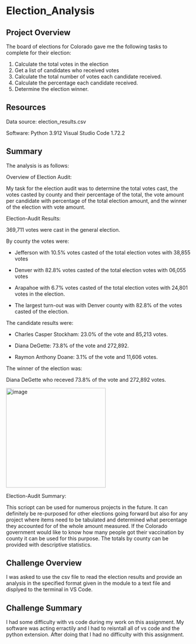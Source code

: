 # Election_Analysis

## Project Overview
The board of elections for Colorado gave me the following tasks to complete for their election:

1. Calculate the total votes in the election
2. Get a list of candidates who received votes
3. Calculate the total number of votes each candidate received.
4. Calculate the percentage each candidate received.
5. Determine the election winner.

## Resources
Data source: election_results.csv <P></P>
Software: Python 3.912 Visual Studio Code 1.72.2

## Summary

The analysis is as follows:


Overview of Election Audit: 

My task for the election audit was to determine the total votes cast, the votes casted by county and their percentage of the total, the vote amount per candidate with percentage of the total election amount, and the winner of the election with vote amount.


Election-Audit Results: 

369,711 votes were cast in the general election.

By county the votes were:

* Jefferson with 10.5% votes casted of the total election votes with 38,855 votes
* Denver with 82.8% votes casted of the total election votes with 06,055 votes
* Arapahoe with 6.7% votes casted of the total election votes with 24,801 votes in the election.

* The largest turn-out was with Denver county with 82.8% of the votes casted of the election.

The candidate results were:

* Charles Casper Stockham: 23.0% of the vote and 85,213 votes. <P></P>
* Diana DeGette: 73.8% of the vote and 272,892. <P></P>
* Raymon Anthony Doane: 3.1% of the vote and 11,606 votes. <P></P>

The winner of the election was:
<P></P>
Diana DeGette who receved 73.8% of the vote and 272,892 votes.
<P></P>
<img width="272" alt="image" src="https://user-images.githubusercontent.com/103082844/198024368-14313c6f-d744-4313-994c-f96129a5dee6.png">

<P></P>
Election-Audit Summary: 
<P></P>

This scriopt can be used for numerous projects in the future. It can definitely be re-purposed for other elections going forward but also for any project where items need to be tabulated and determined what percentage they accounted for of the whole amount measured. If the Colorado government would like to know how many people got their vaccination by county it can be used for this purpose. The totals by county can be provided with descriptive statistics.


## Challenge Overview

I was asked to use the csv file to read the election results and provide an analysis in the specified format given in the module to a text file and displyed to the terminal in VS Code.

## Challenge Summary

I had some difficulty with vs code during my work on this assignment. My software was acting erractily and I had to reisntall all of vs code and the python extension. After doing that I had no difficulty with this assignment. 



